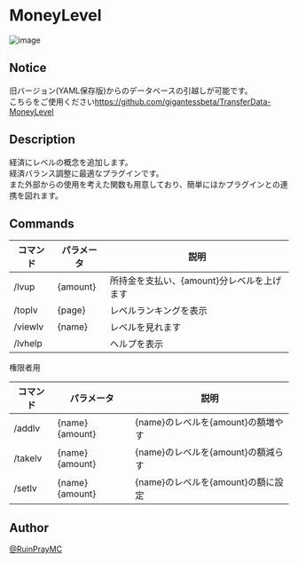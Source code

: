 # MoneyLevel

![image](https://github.com/gigantessbeta/MoneyLevel/blob/master/images/image.jpg)

## Notice
旧バージョン(YAML保存版)からのデータベースの引越しが可能です。  
こちらをご使用ください<https://github.com/gigantessbeta/TransferData-MoneyLevel>
  
## Description

経済にレベルの概念を追加します。  
経済バランス調整に最適なプラグインです。  
また外部からの使用を考えた関数も用意しており、簡単にほかプラグインとの連携を図れます。
  

## Commands

| コマンド |   パラメータ    |               説明               |
| -------- | --------------- | -------------------------------- |
| /lvup    | {amount}        | 所持金を支払い、{amount}分レベルを上げます                       |
| /toplv  | {page}          | レベルランキングを表示             |
| /viewlv  | {name}   | レベルを見れます          |
| /lvhelp  |                 | ヘルプを表示                     |
  
権限者用

| コマンド |   パラメータ    |                   説明                   |
| -------- | --------------- | ---------------------------------------- |
| /addlv  | {name} {amount} | {name}のレベルを{amount}の額増やす |
| /takelv  | {name} {amount} | {name}のレベルを{amount}の額減らす |
| /setlv   | {name} {amount} | {name}のレベルを{amount}の額に設定 |


## Author

[@RuinPrayMC](https://twitter.com/RuinPrayMC)
